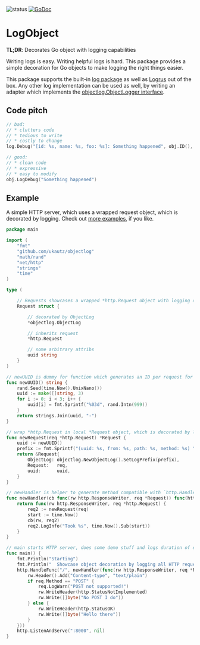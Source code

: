 ![status](https://api.travis-ci.org/ukautz/objectlog.svg?branch=master)
[![GoDoc](https://godoc.org/gopkg.in/github.com/ukautz/objectlog?status.svg)](http://godoc.org/github.com/ukautz/objectlog)

# LogObject

**TL;DR**: Decorates Go object with logging capabilities

Writing logs is easy. Writing helpful logs is hard. This package provides a simple decoration for Go objects to make logging the right things easier.

This package supports the built-in [log package](//golang.org/pkg/log/) as well as [Logrus](//github.com/Sirupsen/logrus) out of the box.
Any other log implementation can be used as well, by writing an adapter which implements the [objectlog.ObjectLogger interface](https://godoc.org/github.com/ukautz/objectlog#ObjectLogger).

## Code pitch

```go
// bad:
// * clutters code
// * tedious to write
// * costly to change
log.Debug("[id: %s, name: %s, foo: %s]: Something happened", obj.ID(), obj.Name(), obj.Foo())

// good:
// * clean code
// * expressive
// * easy to modify
obj.LogDebug("Something happened")
```

## Example

A simple HTTP server, which uses a wrapped request object, which is decorated by logging. Check out [more examples](https://github.com/ukautz/objectlog/tree/master/examples), if you like.

```go
package main

import (
	"fmt"
	"github.com/ukautz/objectlog"
	"math/rand"
	"net/http"
	"strings"
	"time"
)

type (

	// Requests showcases a wrapped *http.Request object with logging decoration
	Request struct {

		// decorated by ObjectLog
		*objectlog.ObjectLog

		// inherits request
		*http.Request

		// some arbitrary attribs
		uuid string
	}
)

// newUUID is dummy for function which generates an ID per request for logging
func newUUID() string {
	rand.Seed(time.Now().UnixNano())
	uuid := make([]string, 3)
	for i := 0; i < 3; i++ {
		uuid[i] = fmt.Sprintf("%03d", rand.Intn(999))
	}
	return strings.Join(uuid, "-")
}

// wrap *http.Request in local *Request object, which is decorated by logging
func newRequest(req *http.Request) *Request {
	uuid := newUUID()
	prefix := fmt.Sprintf("(uuid: %s, from: %s, path: %s, method: %s) ", uuid, req.RemoteAddr, req.URL.Path, req.Method)
	return &Request{
		ObjectLog: objectlog.NewObjectLog().SetLogPrefix(prefix),
		Request:   req,
		uuid:      uuid,
	}
}

// newHandler is helper to generate method compatible with `http.HandleFunc` while using local `*Request` object
func newHandler(cb func(rw http.ResponseWriter, req *Request)) func(http.ResponseWriter, *http.Request) {
	return func(rw http.ResponseWriter, req *http.Request) {
		req2 := newRequest(req)
		start := time.Now()
		cb(rw, req2)
		req2.LogInfo("Took %s", time.Now().Sub(start))
	}
}

// main starts HTTP server, does some demo stuff and logs duration of every received request
func main() {
	fmt.Println("Starting")
	fmt.Println("  Showcase object decoration by logging all HTTP requests")
	http.HandleFunc("/", newHandler(func(rw http.ResponseWriter, req *Request) {
		rw.Header().Add("Content-type", "text/plain")
		if req.Method == "POST" {
			req.LogWarn("POST not supported!")
			rw.WriteHeader(http.StatusNotImplemented)
			rw.Write([]byte("No POST I do"))
		} else {
			rw.WriteHeader(http.StatusOK)
			rw.Write([]byte("Hello there"))
		}
	}))
	http.ListenAndServe(":8000", nil)
}
```